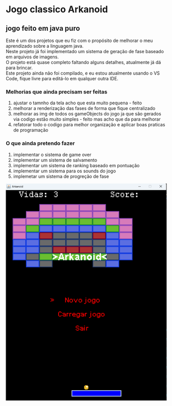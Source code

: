 # Jogo classico Arkanoid

##  jogo feito em java puro
<p>
Este é um dos projetos que eu fiz com o propósito de melhorar o meu aprendizado sobre a linguagem java.<br>
Neste projeto já foi implementado um sistema de geração de fase baseado em arquivos de imagens.<br>
O projeto está quase completo faltando alguns detalhes, atualmente já dá para brincar. <br>
Este projeto ainda não foi compilado, e eu estou atualmente usando o VS Code, fique livre para editá-lo em qualquer outra IDE.  
</p>


### Melhorias que ainda precisam ser feitas 

1. ajustar o tamnho da tela acho que esta muito pequena - feito
2. melhorar a renderização das fases de forma que fique centralizado
3. melhorar as img de todos os gameObjects do jogo ja que são gerados via codigo estão muito simples - feito mas acho que da para melhorar
4. refatorar todo o codigo para melhor organização e aplicar boas praticas de programação

### O que ainda pretendo fazer  

1. implementar o sistema de game over
2. implementar um sistema de salvamento
3. implementar um sistema de ranking baseado em pontuação
4. implementar um sistema para os sounds do jogo
5. implemetar um sistema de progreção de fase

![jogo Arkanoid](https://github.com/RicardoCamargoPS/Arcanoid/blob/master/Arkanoid/src/com/ricardo/resurces/Arkanoid2.png)
